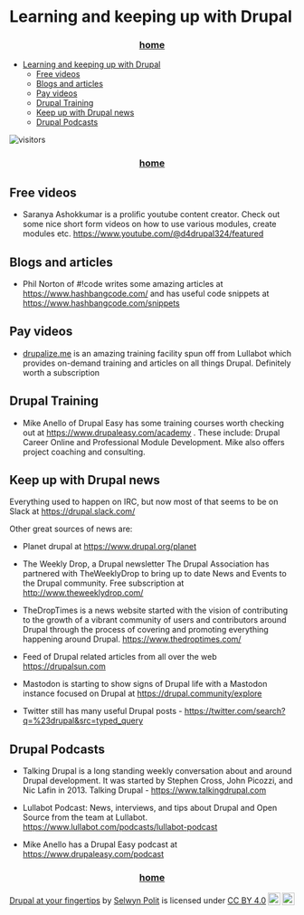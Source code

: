 # Learning and keeping up with Drupal

<h3 style="text-align: center;">
<a href="/d9book">home</a>
</h3>

- [Learning and keeping up with Drupal](#learning-and-keeping-up-with-drupal)
  - [Free videos](#free-videos)
  - [Blogs and articles](#blogs-and-articles)
  - [Pay videos](#pay-videos)
  - [Drupal Training](#drupal-training)
  - [Keep up with Drupal news](#keep-up-with-drupal-news)
  - [Drupal Podcasts](#drupal-podcasts)

![visitors](https://page-views.glitch.me/badge?page_id=selwynpolit.d9book-gh-pages-learn)

<h3 style="text-align: center;">
<a href="/d9book">home</a>
</h3>


## Free videos

* Saranya Ashokkumar is a prolific youtube content creator.  Check out some nice short form videos on how to use various modules, create modules etc. https://www.youtube.com/@d4drupal324/featured


## Blogs and articles

* Phil Norton of #!code writes some amazing articles at https://www.hashbangcode.com/ and has useful code snippets at https://www.hashbangcode.com/snippets


## Pay videos

* [drupalize.me](https://drupalize.me/) is an amazing training facility spun off from Lullabot which provides on-demand training and articles on all things Drupal.  Definitely worth a subscription
 

## Drupal Training
* Mike Anello of Drupal Easy has some training courses worth checking out at https://www.drupaleasy.com/academy . These include: Drupal Career Online and Professional Module Development.  Mike also offers project coaching and consulting.


## Keep up with Drupal news

Everything used to happen on IRC, but now most of that seems to be on Slack at https://drupal.slack.com/

Other great sources of news are:

* Planet drupal at https://www.drupal.org/planet

* The Weekly Drop, a Drupal newsletter The Drupal Association has partnered with TheWeeklyDrop to bring up to date News and Events to the Drupal community. Free subscription at http://www.theweeklydrop.com/

* TheDropTimes is a news website started with the vision of contributing to the growth of a vibrant community of users and contributors around Drupal through the process of covering and promoting everything happening around Drupal. https://www.thedroptimes.com/

* Feed of Drupal related articles from all over the web https://drupalsun.com

* Mastodon is starting to show signs of Drupal life with a Mastodon instance focused on Drupal at https://drupal.community/explore

* Twitter still has many useful Drupal posts - https://twitter.com/search?q=%23drupal&src=typed_query

## Drupal Podcasts

* Talking Drupal is a long standing weekly conversation about and around Drupal development. It was started by Stephen Cross, John Picozzi, and Nic Lafin in 2013.  Talking Drupal - https://www.talkingdrupal.com

* Lullabot Podcast: News, interviews, and tips about Drupal and Open Source from the team at Lullabot. https://www.lullabot.com/podcasts/lullabot-podcast

* Mike Anello has a Drupal Easy podcast at https://www.drupaleasy.com/podcast



<h3 style="text-align: center;">
<a href="/d9book">home</a>
</h3>

<p xmlns:cc="http://creativecommons.org/ns#" xmlns:dct="http://purl.org/dc/terms/"><a property="dct:title" rel="cc:attributionURL" href="https://selwynpolit.github.io/d9book/index.html">Drupal at your fingertips</a> by <a rel="cc:attributionURL dct:creator" property="cc:attributionName" href="https://www.drupal.org/u/selwynpolit">Selwyn Polit</a> is licensed under <a href="http://creativecommons.org/licenses/by/4.0/?ref=chooser-v1" target="_blank" rel="license noopener noreferrer" style="display:inline-block;">CC BY 4.0<img style="height:22px!important;margin-left:3px;vertical-align:text-bottom;" src="https://mirrors.creativecommons.org/presskit/icons/cc.svg?ref=chooser-v1"><img style="height:22px!important;margin-left:3px;vertical-align:text-bottom;" src="https://mirrors.creativecommons.org/presskit/icons/by.svg?ref=chooser-v1"></a></p>
